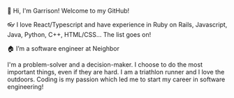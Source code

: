 👋 Hi, I'm Garrison! Welcome to my GitHub!

👓 I love React/Typescript and have experience in Ruby on Rails, Javascript, Java, Python, C++, HTML/CSS... The list goes on!

🏠 I’m a software engineer at Neighbor

I'm a problem-solver and a decision-maker. I choose to do the most important things, even if they are hard. I am a triathlon runner and I love the outdoors. Coding is my passion which led me to start my career in software engineering!

<!---
whitagar/whitagar is a ✨ special ✨ repository because its `README.md` (this file) appears on your GitHub profile.
You can click the Preview link to take a look at your changes.
--->
